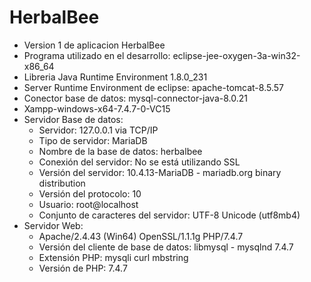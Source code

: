 # HerbalBee
- Version 1 de aplicacion HerbalBee
- Programa utilizado en el desarrollo: eclipse-jee-oxygen-3a-win32-x86_64
- Libreria Java Runtime Environment 1.8.0_231
- Server Runtime Environment de eclipse: apache-tomcat-8.5.57
- Conector base de datos: mysql-connector-java-8.0.21
- Xampp-windows-x64-7.4.7-0-VC15
- Servidor Base de datos: 
    - Servidor: 127.0.0.1 via TCP/IP 
    - Tipo de servidor: MariaDB
    - Nombre de la base de datos: herbalbee
    - Conexión del servidor: No se está utilizando SSL  
    - Versión del servidor: 10.4.13-MariaDB - mariadb.org binary distribution 
    - Versión del protocolo: 10 
    - Usuario: root@localhost 
    - Conjunto de caracteres del servidor: UTF-8 Unicode (utf8mb4)
- Servidor Web:
    - Apache/2.4.43 (Win64) OpenSSL/1.1.1g PHP/7.4.7
    - Versión del cliente de base de datos: libmysql - mysqlnd 7.4.7
    - Extensión PHP: mysqli  curl  mbstring
    - Versión de PHP: 7.4.7
